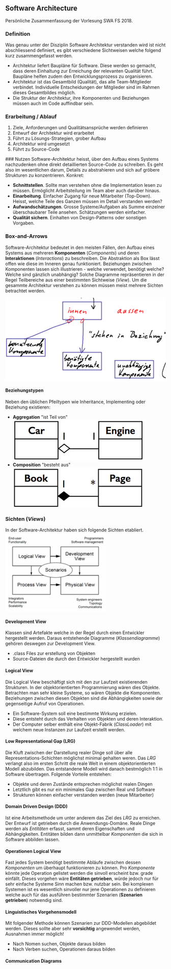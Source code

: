 ## Software Architecture
Persönliche Zusammenfassung der Vorlesung SWA FS 2018.

### Definition
Was genau unter der Disziplin Software Architektur verstanden wird ist nicht abschliessend definiert, es gibt verschiedene Sichtweisen welche folgend kurz zusammengefasst werden.  

* Architektur liefert Baupläne für Software. Diese werden so gemacht, dass deren Einhaltung zur Erreichung der relevanten Qualität führt. Baupläne helfen zudem den Entwicklungsprozess  zu organisieren.
* Architektur ist das Gesamtbild (Qualität), das alle Team-Mitglieder verbindet. Individuelle Entscheidungen der Mitglieder sind im Rahmen dieses Gesamtbildes möglich.
* Die Struktur der Architektur, ihre Komponenten und Beziehungen müssen auch im Code auffindbar sein.

### Erarbeitung / Ablauf

1. Ziele, Anforderungen und Qualitätsansprüche werden definieren
2. Entwurf der Architektur wird erarbeitet
3. Führt zu Lösungs-Strategien, grober Aufbau
4. Architektur wird umgesetzt
5. Führt zu Source-Code

### Nutzen
Software-Architektur heisst, über den Aufbau eines Systems nachzudenken ohne direkt detaillierten Source-Code zu schreiben. Es geht also im wesentlichen darum, Details zu abstrahieren und sich auf gröbere Strukturen zu konzentrieren. Konkret:

* **Schnittstellen**. Sollte man verstehen ohne die Implementation lesen zu müssen. Ermöglicht Arbeitsteilung im Team aber auch darüber hinaus. 
* **Einarbeitung**. Einfacher Zugang für neue Mitarbeiter (Top-Down). Heisst, welche Teile des Ganzen müssen im Detail verstanden werden?
* **Aufwandschätzungen**. Grosse Systeme/Aufgaben als Summe einzelner überschaubarer Teile ansehen. Schätzungen werden einfacher.
* **Qualität sichern**. Einhalten von Design-Patterns oder sonstigen Vorgaben.

### Box-and-Arrows
Software-Architektur bedeutet in den meisten Fällen, den Aufbau eines Systems aus mehreren **Komponenten** (*Components*) und deren **Interaktionen** (*Interactions*) zu beschreiben. Die Abstraktion als Box lässt offen wie diese im Inneren genau funktioniert. Beziehungen zwischen Komponenten lassen sich illustrieren - welche verwendet, benötigt welche? Welche sind gänzlich unabhängig? Solche Diagramme repräsentieren in der Regel Teilbereiche aus einer bestimmten Sichtweise (*View*). Um die gesammte Architektur verstehen zu können müssen meist mehrere Sichten betrachtet werden.  

![alt-text](images/box-arrow.png)

#### Beziehungstypen
Neben den üblichen Pfeiltypen wie Inheritance, Implementing oder Beziehung existieren:

* **Aggregation** "ist Teil von"  
  ![alt-text](images/aggregation.png)
* **Composition** "besteht aus"
  ![alt-text](images/composition.png)

### Sichten (*Views*)
In der Software-Architektur haben sich folgende Sichten etabliert.  
![alt-text](images/view-model.png)

#### Development View
Klassen sind Artefakte welche in der Regel durch einen Entwickler hergestellt werden. Daraus entstehende Diagramme (*Klassendiagramme*) gehören deswegen zur Development View.

* .class Files zur erstellung von Objekten
* Source-Dateien die durch den Entwickler hergestellt wurden

#### Logical View
Die Logical View beschäftigt sich mit den zur Laufzeit existierenden Strukturen. In der objektorientierten Programmierung wären dies Objekte. Betrachten man sehr kleine Systeme, so wären Objekte die Komponenten. Beziehungen zwischen diesen Objekten sind die Abhängigkeiten sowie der gegenseitige Aufruf von Operationen.

* Ein Software-System soll eine bestimmte Wirkung erzielen.
* Diese entsteht durch das Verhalten von Objekten und deren Interaktion.
* Der Computer selber enthält eine Objekt-Fabrik (*ClassLoader*) mit welchem neue Instanzen zur Laufzeit erstellt werden.

#### Low Representational Gap (LRG)
Die Kluft zwischen der Darstellung realer Dinge soll über alle Representations-Schichten möglichst minimal gehalten weren. Das *LRG* verlangt also im ersten Schritt die reale Welt in einem objektorientierten Modell abzubilden. Das entstandene Modell wird danach bestmöglich 1:1 in Software übertragen. Folgende Vorteile entstehen:

* Objekte und deren Zustände entsprechen möglichst realen Dingen
* Letztlich gibt es nur ein minimales Gap zwischen Real und Software
* Strukturen können einfacher verstanden werden (neue Mitarbeiter) 

#### Domain Driven Design (DDD)
Ist eine Arbeitsmethode um unter anderem das Ziel des *LRG* zu erreichen. Der Entwurf ist getrieben durch die Anwendungs-Domäne. Reale Dinge werden als *Entitäten* erfasst, sammt deren Eigenschaften und Abhängigkeiten. Entitäten bilden dann unmittelbar *Komponenten* die sich in Software abbilden lassen.

#### Operationen Logical View
Fast jedes System benötigt bestimmte Abläufe zwischen dessen *Komponenten* um überhaupt funktionieren zu können. Pro *Komponente* könnte jede Operation gelistet werden die sinvoll erscheint bzw. grade einfällt. Dieses vorgehen wäre **Entitäten getrieben**, würde jedoch nur für sehr einfache Systeme Sinn machen bzw. nutzbar sein. Bei komplexen Systemen ist es wesentlich sinvoller nur jene Operationen zu definieren welche auch für das ausführen bestimmter Szenarien (**Szenarien getrieben**) notwendig sind.

#### Linguistisches Vorgehensmodell
Mit folgender Methode können Szenarien zur DDD-Modellen abgebildet werden. Dieses sollte aber sehr **vorsichtig** angewendet werden, Ausnahmen immer möglich!

* Nach Nomen suchen, Objekte daraus bilden
* Nach Verben suchen, Operationen daraus bilden

#### Communication Diagrams
 